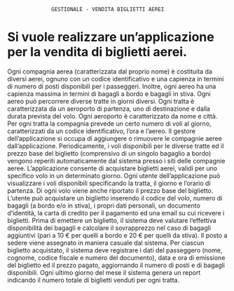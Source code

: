   
                  GESTIONALE - VENDITA BIGLIETTI AEREI
# Si vuole realizzare un’applicazione per la vendita di biglietti aerei.
Ogni compagnia aerea (caratterizzata dal proprio nome) è costituita da diversi aerei, ognuno con un
codice identificativo e una capienza in termini di numero di posti disponibili per i passeggeri. Inoltre,
ogni aereo ha una capienza massima in termini di bagagli a bordo e bagagli in stiva.
Ogni aereo può percorrere diverse tratte in giorni diversi. Ogni tratta è caratterizzata da un aeroporto di
partenza, uno di destinazione e dalla durata prevista del volo. Ogni aeroporto è caratterizzato da nome e
città. Per ogni tratta la compagnia prevede un certo numero di voli al giorno, caratterizzati da un codice
identificativo, l’ora e l’aereo.
Il gestore dell’applicazione si occupa di aggiungere o rimuovere le compagnie aeree dall’applicazione.
Periodicamente, i voli disponibili per le diverse tratte ed il prezzo base del biglietto (comprensivo di un
singolo bagaglio a bordo) vengono reperiti automaticamente dal sistema presso i siti delle compagnie
aeree.
L’applicazione consente di acquistare biglietti aerei, validi per uno specifico volo in un determinato
giorno. Ogni utente dell’applicazione può visualizzare i voli disponibili specificando la tratta, il giorno
e l’orario di partenza. Di ogni volo viene anche riportato il prezzo base del biglietto.
L’utente può acquistare un biglietto inserendo il codice del volo, numero di bagagli (a bordo e/o in
stiva), i propri dati personali, un documento d’identità, la carta di credito per il pagamento ed una email
su cui ricevere i biglietti.
Prima di emettere un biglietto, il sistema deve valutare l’effettiva disponibilità dei bagagli e calcolare il
sovrapprezzo nel caso di bagagli aggiuntivi (pari a 10 € per quelli a bordo e 20 € per quelli da stiva). Il
posto a sedere viene assegnato in maniera casuale dal sistema.
Per ciascun biglietto acquistato, il sistema deve registrare i dati del passeggero (nome, cognome, codice
fiscale e numero del documento), data e ora di emissione del biglietto ed il prezzo pagato, aggiornando
il numero di posti e di bagagli disponibili.
Ogni ultimo giorno del mese il sistema genera un report indicando il numero totale di biglietti venduti
per ogni tratta.
